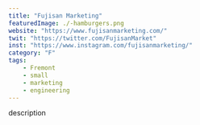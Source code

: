 ```yaml
---
title: "Fujisan Marketing"
featuredImage: ./-hamburgers.png
website: "https://www.fujisanmarketing.com/"
twit: "https://twitter.com/FujisanMarket"
inst: "https://www.instagram.com/fujisanmarketing/"
category: "F"
tags:
    - Fremont
    - small
    - marketing
    - engineering
---
```


description

